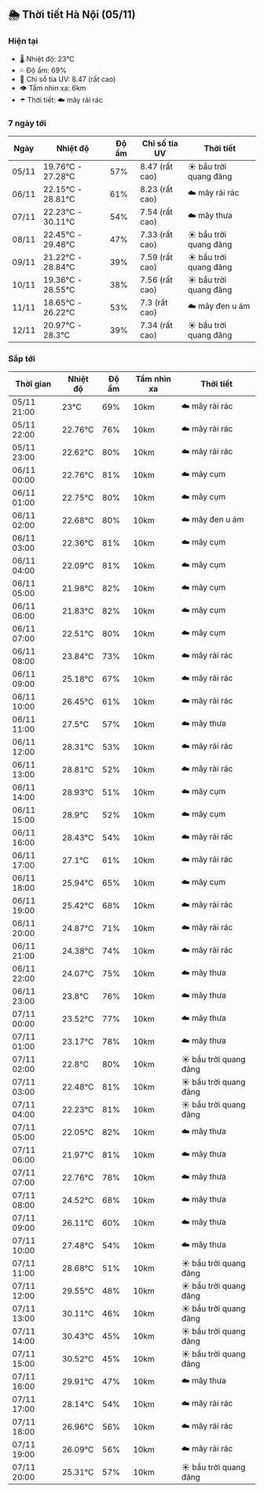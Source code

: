 ## 🌦️ Thời tiết Hà Nội (05/11)

### Hiện tại

- 🌡️ Nhiệt độ: 23℃
- 💦 Độ ẩm: 69%
- 🌟 Chỉ số tia UV: 8.47 (rất cao)
- 👁️ Tầm nhìn xa: 6km
- ☂️ Thời tiết: ☁️ mây rải rác

### 7 ngày tới

| Ngày | Nhiệt độ | Độ ẩm | Chỉ số tia UV | Thời tiết |
| --- | --- | --- | --- | --- |
| 05/11 | 19.76℃ - 27.28℃ | 57% | 8.47 (rất cao) | ☀️ bầu trời quang đãng |
| 06/11 | 22.15℃ - 28.81℃ | 61% | 8.23 (rất cao) | ☁️ mây rải rác |
| 07/11 | 22.23℃ - 30.11℃ | 54% | 7.54 (rất cao) | ☁️ mây thưa |
| 08/11 | 22.45℃ - 29.48℃ | 47% | 7.33 (rất cao) | ☀️ bầu trời quang đãng |
| 09/11 | 21.22℃ - 28.84℃ | 39% | 7.59 (rất cao) | ☀️ bầu trời quang đãng |
| 10/11 | 19.36℃ - 28.55℃ | 38% | 7.56 (rất cao) | ☀️ bầu trời quang đãng |
| 11/11 | 18.65℃ - 26.22℃ | 53% | 7.3 (rất cao) | ☁️ mây đen u ám |
| 12/11 | 20.97℃ - 28.3℃ | 39% | 7.34 (rất cao) | ☀️ bầu trời quang đãng |

### Sắp tới

| Thời gian | Nhiệt độ | Độ ẩm | Tầm nhìn xa | Thời tiết |
| --- | --- | --- | --- | --- |
| 05/11 21:00 | 23℃ | 69% | 10km | ☁️ mây rải rác |
| 05/11 22:00 | 22.76℃ | 76% | 10km | ☁️ mây rải rác |
| 05/11 23:00 | 22.62℃ | 80% | 10km | ☁️ mây rải rác |
| 06/11 00:00 | 22.76℃ | 81% | 10km | ☁️ mây cụm |
| 06/11 01:00 | 22.75℃ | 80% | 10km | ☁️ mây cụm |
| 06/11 02:00 | 22.68℃ | 80% | 10km | ☁️ mây đen u ám |
| 06/11 03:00 | 22.36℃ | 81% | 10km | ☁️ mây cụm |
| 06/11 04:00 | 22.09℃ | 81% | 10km | ☁️ mây cụm |
| 06/11 05:00 | 21.98℃ | 82% | 10km | ☁️ mây cụm |
| 06/11 06:00 | 21.83℃ | 82% | 10km | ☁️ mây cụm |
| 06/11 07:00 | 22.51℃ | 80% | 10km | ☁️ mây cụm |
| 06/11 08:00 | 23.84℃ | 73% | 10km | ☁️ mây rải rác |
| 06/11 09:00 | 25.18℃ | 67% | 10km | ☁️ mây rải rác |
| 06/11 10:00 | 26.45℃ | 61% | 10km | ☁️ mây rải rác |
| 06/11 11:00 | 27.5℃ | 57% | 10km | ☁️ mây thưa |
| 06/11 12:00 | 28.31℃ | 53% | 10km | ☁️ mây rải rác |
| 06/11 13:00 | 28.81℃ | 52% | 10km | ☁️ mây rải rác |
| 06/11 14:00 | 28.93℃ | 51% | 10km | ☁️ mây cụm |
| 06/11 15:00 | 28.9℃ | 52% | 10km | ☁️ mây cụm |
| 06/11 16:00 | 28.43℃ | 54% | 10km | ☁️ mây rải rác |
| 06/11 17:00 | 27.1℃ | 61% | 10km | ☁️ mây rải rác |
| 06/11 18:00 | 25.94℃ | 65% | 10km | ☁️ mây cụm |
| 06/11 19:00 | 25.42℃ | 68% | 10km | ☁️ mây rải rác |
| 06/11 20:00 | 24.87℃ | 71% | 10km | ☁️ mây rải rác |
| 06/11 21:00 | 24.38℃ | 74% | 10km | ☁️ mây rải rác |
| 06/11 22:00 | 24.07℃ | 75% | 10km | ☁️ mây thưa |
| 06/11 23:00 | 23.8℃ | 76% | 10km | ☁️ mây thưa |
| 07/11 00:00 | 23.52℃ | 77% | 10km | ☁️ mây thưa |
| 07/11 01:00 | 23.17℃ | 78% | 10km | ☁️ mây thưa |
| 07/11 02:00 | 22.8℃ | 80% | 10km | ☀️ bầu trời quang đãng |
| 07/11 03:00 | 22.48℃ | 81% | 10km | ☀️ bầu trời quang đãng |
| 07/11 04:00 | 22.23℃ | 81% | 10km | ☀️ bầu trời quang đãng |
| 07/11 05:00 | 22.05℃ | 82% | 10km | ☁️ mây thưa |
| 07/11 06:00 | 21.97℃ | 81% | 10km | ☁️ mây thưa |
| 07/11 07:00 | 22.76℃ | 78% | 10km | ☁️ mây thưa |
| 07/11 08:00 | 24.52℃ | 68% | 10km | ☁️ mây thưa |
| 07/11 09:00 | 26.11℃ | 60% | 10km | ☁️ mây thưa |
| 07/11 10:00 | 27.48℃ | 54% | 10km | ☁️ mây thưa |
| 07/11 11:00 | 28.68℃ | 51% | 10km | ☀️ bầu trời quang đãng |
| 07/11 12:00 | 29.55℃ | 48% | 10km | ☀️ bầu trời quang đãng |
| 07/11 13:00 | 30.11℃ | 46% | 10km | ☀️ bầu trời quang đãng |
| 07/11 14:00 | 30.43℃ | 45% | 10km | ☀️ bầu trời quang đãng |
| 07/11 15:00 | 30.52℃ | 45% | 10km | ☀️ bầu trời quang đãng |
| 07/11 16:00 | 29.91℃ | 47% | 10km | ☁️ mây thưa |
| 07/11 17:00 | 28.14℃ | 54% | 10km | ☁️ mây rải rác |
| 07/11 18:00 | 26.96℃ | 56% | 10km | ☁️ mây rải rác |
| 07/11 19:00 | 26.09℃ | 56% | 10km | ☁️ mây rải rác |
| 07/11 20:00 | 25.31℃ | 57% | 10km | ☀️ bầu trời quang đãng |
